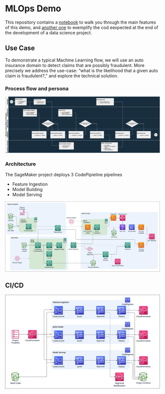 # MLOps Demo
This repository contains a [notebook](WalkThrough.ipynb) to walk you through the main features of this demo, and [another one](DataScientist.ipynb) to exemplify the cod eexpected at the end of the development of a data science project.


## Use Case
To demonstrate a typical Machine Learning flow, we will use an auto insurance domain to detect claims that are possibly fraudulent.
More precisely we address the use-case: “what is the likelihood that a given auto claim is fraudulent?,” and explore the technical solution.

### Process flow and persona

![](imgs/Swimlane.drawio.png)

### Architecture
The SageMaker project deploys 3 CodePipieline pipelines
- Feature Ingestion
- Model Building
- Model Serving

![](imgs/architecture.drawio.png)

## CI/CD

![CI/CD diagram](imgs/cicd-diagram.drawio.png)